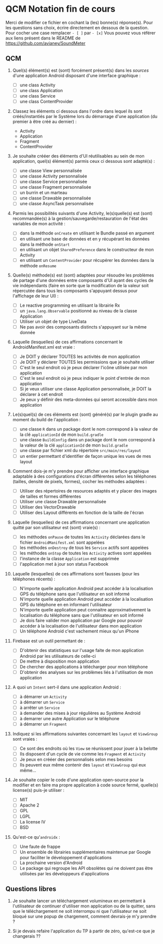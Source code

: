 # QCM Notation fin de cours

Merci de modifier ce fichier en cochant la (les) bonne(s) réponse(s).
Pour les questions sans choix, écrire directement en dessous de la question.
Pour cocher une case remplacer `- [ ]` par `- [x]`
Vous pouvez vous référer aux liens présent dans le README de https://github.com/avianey/SoundMeter

## QCM

  1. Quel(s) élément(s) est (sont) forcément présent(s) dans les _sources_ d'une application Android disposant d'une interface graphique : 
     - [ ] une class Activity
     - [ ] une class Application
     - [ ] une class Service
     - [ ] une class ContentProvider

  2. Classez les éléments ci dessous dans l'ordre dans lequel ils sont créés/instantiés par le Système lors du démarrage d'une application (du premier à être créé au dernier) : 
     - Activity 
     - Application
     - Fragment
     - ContentProvider

  3. Je souhaite crééer des éléments d'UI réutilisables au sein de mon application, quel(s) élément(s) parmis ceux ci dessous sont adapté(s) : 
     - [ ] une classe View personnalisée
     - [ ] une classe Activity personnalisée
     - [ ] une classe Service personnalisée
     - [ ] une classe Fragment personnalisée
     - [ ] un burrin et un marteau
     - [ ] une classe Drawable personnalisée
     - [ ] une classe AsyncTask personnalisée

  4. Parmis les possibilités suivants d'une Activity, le(s)quelle(s) est (sont) recommandée(s) à la gestion/sauvegarde/restauration de l'état des variables de mon activité : 
     - [ ] dans la méthode `onCreate` en utilisant le Bundle passé en argument
     - [ ] en utilisant une base de données et en y récupérant les données dans la méthode `onStart`
     - [ ] en utilisant un objet `SharedPreference` dans le constructeur de mon Activity
     - [ ] en utilisant un `ContentProvider` pour récupérer les données dans la méthode `onResume`

  5. Quelle(s) méthode(s) est (sont) adaptées pour résoudre les problèmes de partage d'une données entre composants d'UI ayant des cycles de vie indépendants (faire en sorte que la modification de la valeur soit répercutée dans tous les composants s'appuyant dessus pour l'affichage de leur UI) : 
     - [ ] Le reactive programming en utilisant la librairie Rx
     - [ ] un `java.lang.Observable` positionné au niveau de la classe Application
     - [ ] Utiliser un objet de type LiveData
     - [ ] Ne pas avoir des composants distincts s'appuyant sur la même donnée

  6. Laquelle (lesquelles) de ces affirmations concernant le AndroidManifest.xml est vraie : 
     - [ ] Je DOIT y déclarer TOUTES les activités de mon application
     - [ ] Je DOIT y déclarer TOUTES les permissions que je souhaite utiliser
     - [ ] C'est le seul endroit où je peux déclarer l'icône utilisée par mon application 
     - [ ] C'est le seul endroit où je peux indiquer le point d'entrée de mon application
     - [ ] Si je veux utiliser une classe Application personnalisée, je DOIT la déclarer à cet endroit
     - [ ] Je peux y définir des meta-données qui seront accessible dans mon application

  7. Le(s)quel(s) de ces éléments est (sont) généré(s) par le plugin gradle au moment du build de l'application : 
     - [ ] une classe `R` dans un package dont le nom correspond à la valeur de la clé `applicationId` de mon `build.gradle`
     - [ ] une classe `BuildConfig` dans un package dont le nom correspond à la valeur de la clé `applicationId` de mon `build.gradle`
     - [ ] une classe par fichier xml du répertoire `src/main/res/layout`
     - [ ] un entier permettant d'identifier de façon unique les vues de mes layout

  8. Comment dois-je m'y prendre pour afficher une interface graphique adaptable à des configurations d'écran différentes selon les téléphones (tailles, densité de pixels, formes), cocher les méthodes adaptées : 
     - [ ] Utiliser des répertoires de resources adaptés et y placer des images de tailles et formes différentes
     - [ ] Utiliser une classe Drawable personnalisée
     - [ ] Utiliser des VectorDrawable
     - [ ] Utiliser des Layout différents en fonction de la taille de l'écran

  9. Laquelle (lesquelles) de ces affirmations concernant une application quitté par son utilisateur est (sont) vraie(s) : 
     - [ ] les méthodes `onPause` de toutes les `Activity` déclarées dans le fichier `AndroidManifest.xml` sont appelées
     - [ ] les méthodes `onDestroy` de tous les `Service` actifs sont appelées
     - [ ] les méthodes `onStop` de toutes les `Activity` actives sont appelées
     - [ ] l'instance de la classe `Application` est supprimée
     - [ ] l'application met à jour son status Facebook

  10. Laquelle (lesquelles) de ces affirmations sont fausses (pour les téléphones récents) : 
      - [ ] N'importe quelle application Android peut accéder à la localisation GPS du téléphone sans que l'utilisateur en soit informé
      - [ ] N'importe quelle application Android peut accéder à la localisation GPS du téléphone en en informant l'utilisateur
      - [ ] N'importe quelle application peut connaitre approximativement la localisation du téléphone sans que l'utilisateur en soit informé
      - [ ] Je dois faire valider mon application par Google pour pouvoir accéder à la localisation de l'utilisateur dans mon application
      - [ ] Un téléphone Android c'est vachement mieux qu'un iPhone

  11. Firebase est un outil permettant de : 
      - [ ] D'obtenir des statistiques sur l'usage faite de mon application Android par les utilisateurs de celle-ci
      - [ ] De mettre à disposition mon application
      - [ ] De chercher des applications à télécharger pour mon téléphone
      - [ ] D'obtenir des analyses sur les problèmes liés à l'utilisation de mon application

  12. A quoi un `Intent` sert-il dans une application Android : 
      - [ ] à démarrer un `Activity`
      - [ ] à démarrer un `Service`
      - [ ] à arrêter un `Service`
      - [ ] à demander des mises à jour régulières au Système Android
      - [ ] à demarrer une autre Application sur le téléphone
      - [ ] à démarrer un `Fragment`

  13. Indiquez si les affirmations suivantes concernant les `layout` et `ViewGroup` sont vraies : 
      - [ ] Ce sont des endroits où les `View` se réunissent pour jouer à la belotte
      - [ ] Ils disposent d'un cycle de vie comme les `Fragment` et `Activity`
      - [ ] Je peux en crééer des personnalisés selon mes besoins
      - [ ] Ils peuvent eux même contenir des `layout` et `ViewGroup` qui eux même...

  14. Je souhaite copier le code d'une application open-source pour la modifier et en faire ma propre application à code source fermé, quelle(s) license(s) puis-je utiliser : 
      - [ ] MIT
      - [ ] Apache 2
      - [ ] GPL
      - [ ] LGPL
      - [ ] La license IV
      - [ ] BSD

  15. Qu'est-ce qu'`androidx` : 
      - [ ] Une faute de frappe
      - [ ] Un ensemble de librairies supplémentaires maintenue par Google pour faciliter le développement d'applications
      - [ ] La prochaine version d'Android
      - [ ] Le package qui regroupe les API obsolètes qui ne doivent pas être utilisées par les développeurs d'applications

## Questions libres

  1. Je souhaite lancer un téléchargement volumineux en permettant à l'utilisateur de continuer d'utiliser mon application ou de la quitter, sans que le téléchargement ne soit interrompu ni que l'utilisateur ne soit bloqué sur une popup de chargement, comment devrais-je m'y prendre ?


  2. Si je devais refaire l'application du TP à partir de zéro, qu'est-ce que je changerais ??
